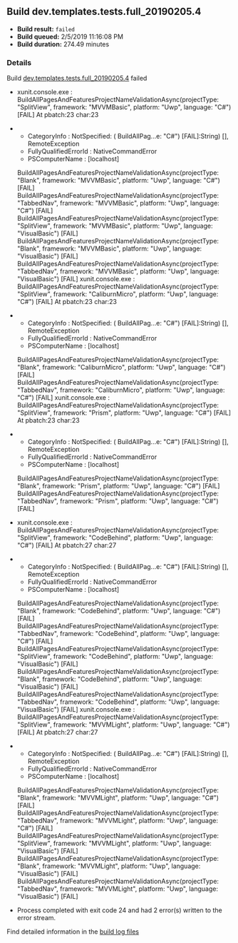 ## Build dev.templates.tests.full_20190205.4
- **Build result:** `failed`
- **Build queued:** 2/5/2019 11:16:08 PM
- **Build duration:** 274.49 minutes
### Details
Build [dev.templates.tests.full_20190205.4](https://winappstudio.visualstudio.com/web/build.aspx?pcguid=a4ef43be-68ce-4195-a619-079b4d9834c2&builduri=vstfs%3a%2f%2f%2fBuild%2fBuild%2f27033) failed

+ xunit.console.exe :     BuildAllPagesAndFeaturesProjectNameValidationAsync(projectType: "SplitView", framework: 
"MVVMBasic", platform: "Uwp", language: "C#") [FAIL]
At pbatch:23 char:23
+ 
    + CategoryInfo          : NotSpecified: (    BuildAllPag...e: "C#") [FAIL]:String) [], RemoteException
    + FullyQualifiedErrorId : NativeCommandError
    + PSComputerName        : [localhost]
 
    BuildAllPagesAndFeaturesProjectNameValidationAsync(projectType: "Blank", framework: "MVVMBasic", platform: "Uwp", 
language: "C#") [FAIL]
    BuildAllPagesAndFeaturesProjectNameValidationAsync(projectType: "TabbedNav", framework: "MVVMBasic", platform: 
"Uwp", language: "C#") [FAIL]
    BuildAllPagesAndFeaturesProjectNameValidationAsync(projectType: "SplitView", framework: "MVVMBasic", platform: 
"Uwp", language: "VisualBasic") [FAIL]
    BuildAllPagesAndFeaturesProjectNameValidationAsync(projectType: "Blank", framework: "MVVMBasic", platform: "Uwp", 
language: "VisualBasic") [FAIL]
    BuildAllPagesAndFeaturesProjectNameValidationAsync(projectType: "TabbedNav", framework: "MVVMBasic", platform: 
"Uwp", language: "VisualBasic") [FAIL]
xunit.console.exe :     BuildAllPagesAndFeaturesProjectNameValidationAsync(projectType: "SplitView", framework: 
"CaliburnMicro", platform: "Uwp", language: "C#") [FAIL]
At pbatch:23 char:23
+ 
    + CategoryInfo          : NotSpecified: (    BuildAllPag...e: "C#") [FAIL]:String) [], RemoteException
    + FullyQualifiedErrorId : NativeCommandError
    + PSComputerName        : [localhost]
 
    BuildAllPagesAndFeaturesProjectNameValidationAsync(projectType: "Blank", framework: "CaliburnMicro", platform: 
"Uwp", language: "C#") [FAIL]
    BuildAllPagesAndFeaturesProjectNameValidationAsync(projectType: "TabbedNav", framework: "CaliburnMicro", platform: 
"Uwp", language: "C#") [FAIL]
xunit.console.exe :     BuildAllPagesAndFeaturesProjectNameValidationAsync(projectType: "SplitView", framework: 
"Prism", platform: "Uwp", language: "C#") [FAIL]
At pbatch:23 char:23
+ 
    + CategoryInfo          : NotSpecified: (    BuildAllPag...e: "C#") [FAIL]:String) [], RemoteException
    + FullyQualifiedErrorId : NativeCommandError
    + PSComputerName        : [localhost]
 
    BuildAllPagesAndFeaturesProjectNameValidationAsync(projectType: "Blank", framework: "Prism", platform: "Uwp", 
language: "C#") [FAIL]
    BuildAllPagesAndFeaturesProjectNameValidationAsync(projectType: "TabbedNav", framework: "Prism", platform: "Uwp", 
language: "C#") [FAIL]

+ xunit.console.exe :     BuildAllPagesAndFeaturesProjectNameValidationAsync(projectType: "SplitView", framework: 
"CodeBehind", platform: "Uwp", language: "C#") [FAIL]
At pbatch:27 char:27
+ 
    + CategoryInfo          : NotSpecified: (    BuildAllPag...e: "C#") [FAIL]:String) [], RemoteException
    + FullyQualifiedErrorId : NativeCommandError
    + PSComputerName        : [localhost]
 
    BuildAllPagesAndFeaturesProjectNameValidationAsync(projectType: "Blank", framework: "CodeBehind", platform: "Uwp", 
language: "C#") [FAIL]
    BuildAllPagesAndFeaturesProjectNameValidationAsync(projectType: "TabbedNav", framework: "CodeBehind", platform: 
"Uwp", language: "C#") [FAIL]
    BuildAllPagesAndFeaturesProjectNameValidationAsync(projectType: "SplitView", framework: "CodeBehind", platform: 
"Uwp", language: "VisualBasic") [FAIL]
    BuildAllPagesAndFeaturesProjectNameValidationAsync(projectType: "Blank", framework: "CodeBehind", platform: "Uwp", 
language: "VisualBasic") [FAIL]
    BuildAllPagesAndFeaturesProjectNameValidationAsync(projectType: "TabbedNav", framework: "CodeBehind", platform: 
"Uwp", language: "VisualBasic") [FAIL]
xunit.console.exe :     BuildAllPagesAndFeaturesProjectNameValidationAsync(projectType: "SplitView", framework: 
"MVVMLight", platform: "Uwp", language: "C#") [FAIL]
At pbatch:27 char:27
+ 
    + CategoryInfo          : NotSpecified: (    BuildAllPag...e: "C#") [FAIL]:String) [], RemoteException
    + FullyQualifiedErrorId : NativeCommandError
    + PSComputerName        : [localhost]
 
    BuildAllPagesAndFeaturesProjectNameValidationAsync(projectType: "Blank", framework: "MVVMLight", platform: "Uwp", 
language: "C#") [FAIL]
    BuildAllPagesAndFeaturesProjectNameValidationAsync(projectType: "TabbedNav", framework: "MVVMLight", platform: 
"Uwp", language: "C#") [FAIL]
    BuildAllPagesAndFeaturesProjectNameValidationAsync(projectType: "SplitView", framework: "MVVMLight", platform: 
"Uwp", language: "VisualBasic") [FAIL]
    BuildAllPagesAndFeaturesProjectNameValidationAsync(projectType: "Blank", framework: "MVVMLight", platform: "Uwp", 
language: "VisualBasic") [FAIL]
    BuildAllPagesAndFeaturesProjectNameValidationAsync(projectType: "TabbedNav", framework: "MVVMLight", platform: 
"Uwp", language: "VisualBasic") [FAIL]

+ Process completed with exit code 24 and had 2 error(s) written to the error stream.

Find detailed information in the [build log files](https://uwpctdiags.blob.core.windows.net/buildlogs/dev.templates.tests.full_20190205.4_logs.zip)
